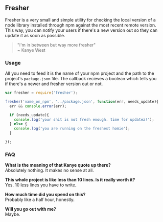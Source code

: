 Fresher
-------

Fresher is a very small and simple utility for checking the local version of a node library installed through npm against the most recent remote version. This way, you can notify your users if there's a new version out so they can update it as soon as possible.

> "I'm in between but way more fresher"    
> ~ Kanye West

### Usage

All you need to feed it is the name of your npm project and the path to the project's `package.json` file. The callback recieves a boolean which tells you if there's a newer and fresher version out or not.

```js
var fresher = require('fresher');

fresher('name_on_npm', '../package.json', function(err, needs_update){
  err && console.error(err);

  if (needs_update){
    console.log('your shit is not fresh enough. time for updatez!');
  } else {
    console.log('you are running on the freshest homie');
  }

});
```

### FAQ

**What is the meaning of that Kanye quote up there?**    
Absolutely nothing. It makes no sense at all.

**This whole project is like less than 10 lines. Is it really worth it?**    
Yes. 10 less lines you have to write.

**How much time did you spend on this?**    
Probably like a half hour, honestly.

**Will you go out with me?**    
Maybe.